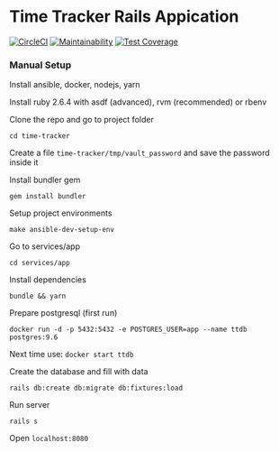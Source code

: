 # Time Tracker Rails Appication

[![CircleCI](https://circleci.com/gh/recroot89/time-tracker.svg?style=svg&circle-token=1129b2b3257ff82e3e36e3ea7aa1d5f909ed24f2)](https://circleci.com/gh/recroot89/time-tracker) [![Maintainability](https://api.codeclimate.com/v1/badges/0ed6722f043c09cb2575/maintainability)](https://codeclimate.com/github/recroot89/time-tracker/maintainability) [![Test Coverage](https://api.codeclimate.com/v1/badges/0ed6722f043c09cb2575/test_coverage)](https://codeclimate.com/github/recroot89/time-tracker/test_coverage)

### Manual Setup

Install ansible, docker, nodejs, yarn

Install ruby 2.6.4 with asdf (advanced), rvm (recommended) or rbenv

Clone the repo and go to project folder

```
cd time-tracker
```

Create a file `time-tracker/tmp/vault_password` and save the password inside it

Install bundler gem

```
gem install bundler
```

Setup project environments

```
make ansible-dev-setup-env
```

Go to services/app

```
cd services/app
```

Install dependencies

```
bundle && yarn
```

Prepare postgresql (first run)

```
docker run -d -p 5432:5432 -e POSTGRES_USER=app --name ttdb postgres:9.6
```

Next time use: `docker start ttdb`

Create the database and fill with data

```
rails db:create db:migrate db:fixtures:load
```

Run server

```
rails s
```

Open `localhost:8080`

